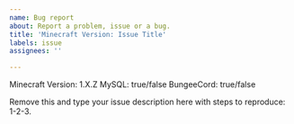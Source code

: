 ```yaml
---
name: Bug report
about: Report a problem, issue or a bug.
title: 'Minecraft Version: Issue Title'
labels: issue
assignees: ''

---
```


<!--- 
1. Edit text below the "—->" when creating a new issue. Edit the issue title.

2. If you have ANY problem, type /chc debug and upload your ZIP to this window directly when creating a new issue. Post errors on pastebin.com

3. If having a permissions problem, post ALL permissions that the affected player is having on pastebin.com.
-->

Minecraft Version: 1.X.Z
MySQL: true/false
BungeeCord: true/false

Remove this and type your issue description here with steps to reproduce: 1-2-3.
